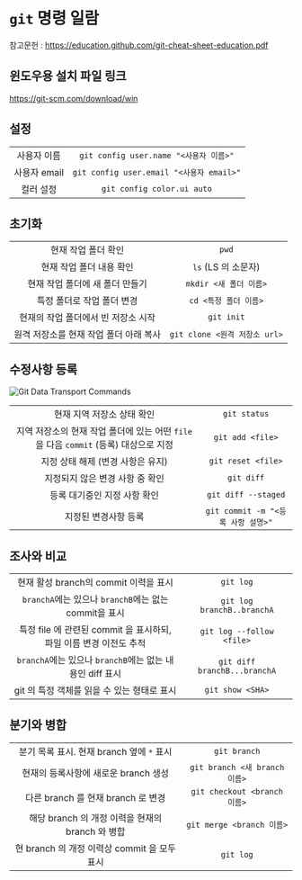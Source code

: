 # `git` 명령 일람

참고문헌 : https://education.github.com/git-cheat-sheet-education.pdf

## 윈도우용 설치 파일 링크

https://git-scm.com/download/win

## 설정

|            |                                                |
|:----------:|:----------------------------------------------:|
| 사용자 이름 | `git config user.name "<사용자 이름>"`          |
| 사용자 email | `git config user.email "<사용자 email>"`      |
| 컬러 설정 | `git config color.ui auto`                       |

## 초기화

|            |                                                |
|:----------:|:----------------------------------------------:|
| 현재 작업 폴더 확인 | `pwd` |
| 현재 작업 폴더 내용 확인 | `ls` (LS 의 소문자) |
| 현재 작업 폴더에 새 폴더 만들기 | `mkdir <새 폴더 이름>` |
| 특정 폴더로 작업 폴더 변경 | `cd <특정 폴더 이름>` |
| 현재의 작업 폴더에서 빈 저장소 시작 | `git init` |
| 원격 저장소를 현재 작업 폴더 아래 복사 | `git clone <원격 저장소 url>`      |

## 수정사항 등록

![Git Data Transport Commands](https://images.osteele.com/2008/git-transport.png)

|            |                                                |
|:----------:|:----------------------------------------------:|
| 현재 지역 저장소 상태 확인 | `git status` |
| 지역 저장소의 현재 작업 폴더에 있는 어떤 `file` 을 다음 `commit` (등록) 대상으로 지정 | `git add <file>` |
| 지정 상태 해제 (변경 사항은 유지) | `git reset <file>` |
| 지정되지 않은 변경 사항 중 확인 | `git diff` |
| 등록 대기중인 지정 사항 확인 | `git diff --staged` |
| 지정된 변경사항 등록 | `git commit -m "<등록 사항 설명>"` |

## 조사와 비교

|            |                                                |
|:----------:|:----------------------------------------------:|
| 현재 활성 branch의 commit 이력을 표시 | `git log` |
| `branchA`에는 있으나 `branchB`에는 없는 commit을 표시 | `git log branchB..branchA` |
| 특정 file 에 관련된 commit 을 표시하되, 파일 이름 변경 이전도 추적 | `git log --follow <file>` |
| `branchA`에는 있으나 `branchB`에는 없는 내용인 diff 표시 | `git diff branchB...branchA` |
| git 의 특정 객체를 읽을 수 있는 형태로 표시 | `git show <SHA>` |

## 분기와 병합

|            |                                                |
|:----------:|:----------------------------------------------:|
| 분기 목록 표시. 현재 branch 옆에 `*` 표시 | `git branch` |
| 현재의 등록사항에 새로운 branch 생성 | `git branch <새 branch 이름>` |
| 다른 branch 를 현재 branch 로 변경 | `git checkout <branch 이름>` |
| 해당 branch 의 개정 이력을 현재의 branch 와 병합 | `git merge <branch 이름>` |
| 현 branch 의 개정 이력상 commit 을 모두 표시 | `git log` |
